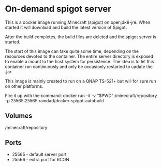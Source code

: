 # On-demand spigot server
This is a docker image running Minecraft (spigot) on openjdk8-jre. 
When started it will download and build the latest version of Spigot.

After the build completes, the build files are deleted and the spigot server is started.

The start of this image can take quite some time, depending on the resources devoted to the container.
The entire server directory is exposed to enable a mount to the host system for persistence.
The idea is to let this container run continuously and only be occasionly restarted to update the .jar 

This image is mainly created to run on a QNAP TS-521+ but will for sure run on other platforms.

Fire it up with the command: 
docker run -it -v "$PWD":/minecraft/repository -p 25565:25565 ramdad/docker-spigot-autobuild

## Volumes
/minecraft/repository

## Ports
* 25565 - default server port
* 25566 - extra port for RCON
